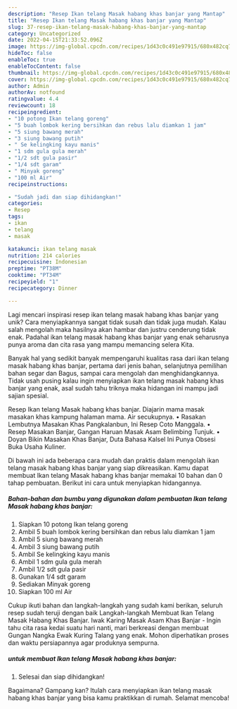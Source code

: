 ```yaml
---
description: "Resep Ikan telang Masak habang khas banjar yang Mantap"
title: "Resep Ikan telang Masak habang khas banjar yang Mantap"
slug: 37-resep-ikan-telang-masak-habang-khas-banjar-yang-mantap
category: Uncategorized
date: 2022-04-15T21:33:52.096Z
image: https://img-global.cpcdn.com/recipes/1d43c0c491e97915/680x482cq70/ikan-telang-masak-habang-khas-banjar-foto-resep-utama.jpg
hideToc: false
enableToc: true
enableTocContent: false
thumbnail: https://img-global.cpcdn.com/recipes/1d43c0c491e97915/680x482cq70/ikan-telang-masak-habang-khas-banjar-foto-resep-utama.jpg
cover: https://img-global.cpcdn.com/recipes/1d43c0c491e97915/680x482cq70/ikan-telang-masak-habang-khas-banjar-foto-resep-utama.jpg
author: Admin
authorAv: notfound
ratingvalue: 4.4
reviewcount: 18
recipeingredient:
- "10 potong Ikan telang goreng"
- "5 buah lombok kering bersihkan dan rebus lalu diamkan 1 jam"
- "5 siung bawang merah"
- "3 siung bawang putih"
- " Se kelingking kayu manis"
- "1 sdm gula gula merah"
- "1/2 sdt gula pasir"
- "1/4 sdt garam"
- " Minyak goreng"
- "100 ml Air"
recipeinstructions:

- "Sudah jadi dan siap dihidangkan!"
categories:
- Resep
tags:
- ikan
- telang
- masak

katakunci: ikan telang masak 
nutrition: 214 calories
recipecuisine: Indonesian
preptime: "PT38M"
cooktime: "PT34M"
recipeyield: "1"
recipecategory: Dinner

---
```





Lagi mencari inspirasi resep ikan telang masak habang khas banjar yang unik? Cara menyiapkannya sangat tidak susah dan tidak juga mudah. Kalau salah mengolah maka hasilnya akan hambar dan justru cenderung tidak enak. Padahal ikan telang masak habang khas banjar yang enak seharusnya punya aroma dan cita rasa yang mampu memancing selera Kita.





Banyak hal yang sedikit banyak mempengaruhi kualitas rasa dari ikan telang masak habang khas banjar, pertama dari jenis bahan, selanjutnya pemilihan bahan segar dan Bagus, sampai cara mengolah dan menghidangkannya. Tidak usah pusing kalau ingin menyiapkan ikan telang masak habang khas banjar yang enak,      asal sudah tahu triknya maka hidangan ini mampu jadi sajian spesial.














Resep Ikan telang Masak habang khas banjar. Diajarin mama masak masakan khas kampung halaman mama. Air secukupnya. • Rasakan Lembutnya Masakan Khas Pangkalanbun, Ini Resep Coto Manggala. • Resep Masakan Banjar, Gangan Haruan Masak Asam Belimbing Tunjuk. • Doyan Bikin Masakan Khas Banjar, Duta Bahasa Kalsel Ini Punya Obsesi Buka Usaha Kuliner.






Di bawah ini ada beberapa cara mudah dan praktis dalam mengolah ikan telang masak habang khas banjar yang siap dikreasikan. Kamu dapat membuat Ikan telang Masak habang khas banjar memakai 10 bahan dan 0 tahap pembuatan. Berikut ini cara untuk menyiapkan hidangannya.

<!--inarticleads1-->

##### Bahan-bahan dan bumbu yang digunakan dalam pembuatan Ikan telang Masak habang khas banjar:

1. Siapkan 10 potong Ikan telang goreng
1. Ambil 5 buah lombok kering bersihkan dan rebus lalu diamkan 1 jam
1. Ambil 5 siung bawang merah
1. Ambil 3 siung bawang putih
1. Ambil  Se kelingking kayu manis
1. Ambil 1 sdm gula gula merah
1. Ambil 1/2 sdt gula pasir
1. Gunakan 1/4 sdt garam
1. Sediakan  Minyak goreng
1. Siapkan 100 ml Air


Cukup ikuti bahan dan langkah-langkah yang sudah kami berikan, seluruh resep sudah teruji dengan baik Langkah-langkah Membuat Ikan Telang Masak Habang Khas Banjar. Iwak Karing Masak Asam Khas Banjar - Ingin tahu cita rasa kedai suatu hari nanti, mari berkreasi dengan membuat Gungan Nangka Ewak Kuring Talang yang enak. Mohon diperhatikan proses dan waktu persiapannya agar produknya sempurna. 

<!--inarticleads2-->

#####  untuk membuat Ikan telang Masak habang khas banjar:


1. Selesai dan siap dihidangkan!



Bagaimana? Gampang kan? Itulah cara menyiapkan ikan telang masak habang khas banjar yang bisa kamu praktikkan di rumah. Selamat mencoba!
